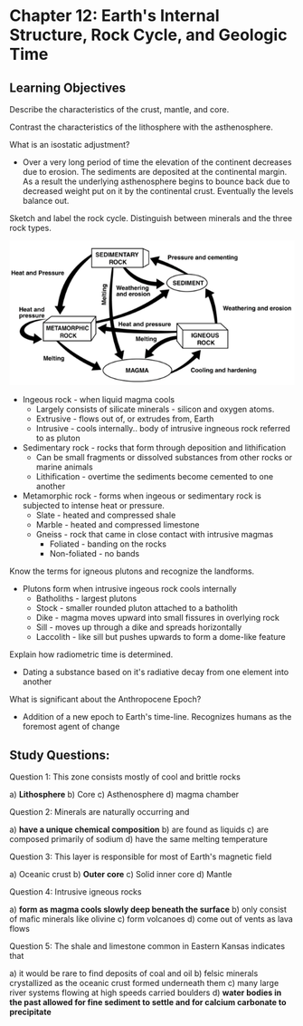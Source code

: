 # Chapter 12: Earth's Internal Structure, Rock Cycle, and Geologic Time

## Learning Objectives

Describe the characteristics of the crust, mantle, and core.

Contrast the characteristics of the lithosphere with the asthenosphere.

What is an isostatic adjustment?

  * Over a very long period of time the elevation of the continent decreases due to erosion. The sediments are deposited at the continental margin. As a result the underlying asthenosphere begins to bounce back due to decreased weight put on it by the continental crust. Eventually the levels balance out.

Sketch and label the rock cycle. Distinguish between minerals and the three rock types.

![Rock Cycle](images/rockcycle.png)

  * Ingeous rock - when liquid magma cools
    * Largely consists of silicate minerals - silicon and oxygen atoms.
    * Extrusive - flows out of, or extrudes from, Earth
    * Intrusive - cools internally.. body of intrusive ingneous rock referred to as pluton
  * Sedimentary rock - rocks that form through deposition and lithification
    * Can be small fragments or dissolved substances from other rocks or marine animals
    * Lithification - overtime the sediments become cemented to one another
  * Metamorphic rock - forms when ingeous or sedimentary rock is subjected to intense heat or pressure.
    * Slate - heated and compressed shale
    * Marble - heated and compressed limestone
    * Gneiss - rock that came in close contact with intrusive magmas
      * Foliated - banding on the rocks
      * Non-foliated - no bands

Know the terms for igneous plutons and recognize the landforms.

  * Plutons form when intrusive ingeous rock cools internally
    * Batholiths - largest plutons
    * Stock - smaller rounded pluton attached to a batholith
    * Dike - magma moves upward into small fissures in overlying rock
    * Sill - moves up through a dike and spreads horizontally
    * Laccolith - like sill but pushes upwards to form a dome-like feature

Explain how radiometric time is determined.

  * Dating a substance based on it's radiative decay from one element into another

What is significant about the Anthropocene Epoch?

  * Addition of a new epoch to Earth's time-line. Recognizes humans as the foremost agent of change

## Study Questions:

Question 1: This zone consists mostly of cool and brittle rocks

a) **Lithosphere**
b) Core
c) Asthenosphere
d) magma chamber

Question 2: Minerals are naturally occurring and

a) **have a unique chemical composition**
b) are found as liquids
c) are composed primarily of sodium
d) have the same melting temperature

Question 3: This layer is responsible for  most of Earth's magnetic field

a) Oceanic crust
b) **Outer core**
c) Solid inner core
d) Mantle

Question 4: Intrusive igneous rocks

a) **form as magma cools slowly deep beneath the surface**
b) only consist of mafic minerals like olivine
c) form volcanoes
d) come out of vents as lava flows

Question 5: The shale and limestone common in Eastern Kansas indicates that

a) it would be rare to find deposits of coal and oil
b) felsic minerals crystallized as the oceanic crust formed underneath them
c) many large river systems flowing at high speeds carried boulders
d) **water bodies in the past allowed for fine sediment to settle and for calcium carbonate to precipitate**